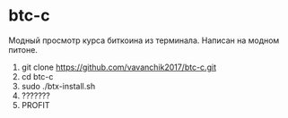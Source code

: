 # btc-c
Модный просмотр курса биткоина из терминала.
Написан на модном питоне.

1. git clone https://github.com/vavanchik2017/btc-c.git
2. cd btc-c
5. sudo ./btx-install.sh
4. ???????
5. PROFIT
